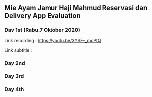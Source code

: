 ## Mie Ayam Jamur Haji Mahmud Reservasi dan Delivery App Evaluation

### Day 1st (Rabu,7 Oktober 2020)
Link recording : https://youtu.be/3YSE-_mcPtQ

Link subtitle :

### Day 2nd

### Day 3rd

### Day 4th
